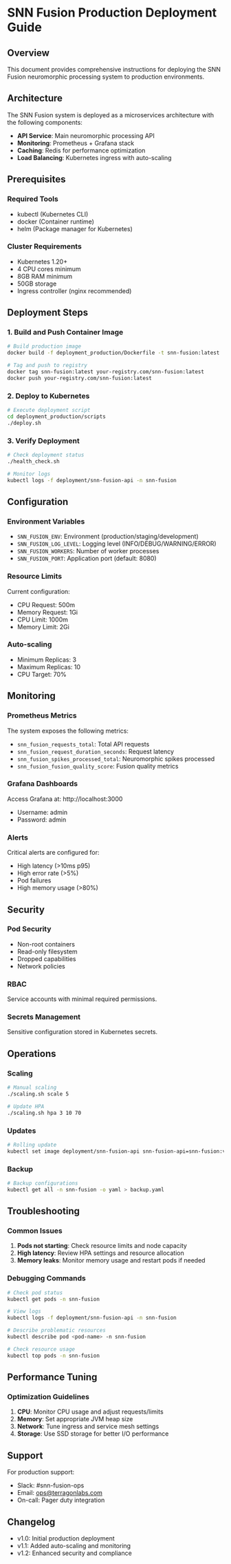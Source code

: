 # SNN Fusion Production Deployment Guide

## Overview

This document provides comprehensive instructions for deploying the SNN Fusion neuromorphic processing system to production environments.

## Architecture

The SNN Fusion system is deployed as a microservices architecture with the following components:

- **API Service**: Main neuromorphic processing API
- **Monitoring**: Prometheus + Grafana stack
- **Caching**: Redis for performance optimization
- **Load Balancing**: Kubernetes ingress with auto-scaling

## Prerequisites

### Required Tools
- kubectl (Kubernetes CLI)
- docker (Container runtime)
- helm (Package manager for Kubernetes)

### Cluster Requirements
- Kubernetes 1.20+
- 4 CPU cores minimum
- 8GB RAM minimum
- 50GB storage
- Ingress controller (nginx recommended)

## Deployment Steps

### 1. Build and Push Container Image

```bash
# Build production image
docker build -f deployment_production/Dockerfile -t snn-fusion:latest .

# Tag and push to registry
docker tag snn-fusion:latest your-registry.com/snn-fusion:latest
docker push your-registry.com/snn-fusion:latest
```

### 2. Deploy to Kubernetes

```bash
# Execute deployment script
cd deployment_production/scripts
./deploy.sh
```

### 3. Verify Deployment

```bash
# Check deployment status
./health_check.sh

# Monitor logs
kubectl logs -f deployment/snn-fusion-api -n snn-fusion
```

## Configuration

### Environment Variables

- `SNN_FUSION_ENV`: Environment (production/staging/development)
- `SNN_FUSION_LOG_LEVEL`: Logging level (INFO/DEBUG/WARNING/ERROR)
- `SNN_FUSION_WORKERS`: Number of worker processes
- `SNN_FUSION_PORT`: Application port (default: 8080)

### Resource Limits

Current configuration:
- CPU Request: 500m
- Memory Request: 1Gi
- CPU Limit: 1000m
- Memory Limit: 2Gi

### Auto-scaling

- Minimum Replicas: 3
- Maximum Replicas: 10
- CPU Target: 70%

## Monitoring

### Prometheus Metrics

The system exposes the following metrics:

- `snn_fusion_requests_total`: Total API requests
- `snn_fusion_request_duration_seconds`: Request latency
- `snn_fusion_spikes_processed_total`: Neuromorphic spikes processed
- `snn_fusion_fusion_quality_score`: Fusion quality metrics

### Grafana Dashboards

Access Grafana at: http://localhost:3000
- Username: admin
- Password: admin

### Alerts

Critical alerts are configured for:
- High latency (>10ms p95)
- High error rate (>5%)
- Pod failures
- High memory usage (>80%)

## Security

### Pod Security

- Non-root containers
- Read-only filesystem
- Dropped capabilities
- Network policies

### RBAC

Service accounts with minimal required permissions.

### Secrets Management

Sensitive configuration stored in Kubernetes secrets.

## Operations

### Scaling

```bash
# Manual scaling
./scaling.sh scale 5

# Update HPA
./scaling.sh hpa 3 10 70
```

### Updates

```bash
# Rolling update
kubectl set image deployment/snn-fusion-api snn-fusion-api=snn-fusion:v2.0 -n snn-fusion
```

### Backup

```bash
# Backup configurations
kubectl get all -n snn-fusion -o yaml > backup.yaml
```

## Troubleshooting

### Common Issues

1. **Pods not starting**: Check resource limits and node capacity
2. **High latency**: Review HPA settings and resource allocation
3. **Memory leaks**: Monitor memory usage and restart pods if needed

### Debugging Commands

```bash
# Check pod status
kubectl get pods -n snn-fusion

# View logs
kubectl logs -f deployment/snn-fusion-api -n snn-fusion

# Describe problematic resources
kubectl describe pod <pod-name> -n snn-fusion

# Check resource usage
kubectl top pods -n snn-fusion
```

## Performance Tuning

### Optimization Guidelines

1. **CPU**: Monitor CPU usage and adjust requests/limits
2. **Memory**: Set appropriate JVM heap size
3. **Network**: Tune ingress and service mesh settings
4. **Storage**: Use SSD storage for better I/O performance

## Support

For production support:
- Slack: #snn-fusion-ops
- Email: ops@terragonlabs.com
- On-call: Pager duty integration

## Changelog

- v1.0: Initial production deployment
- v1.1: Added auto-scaling and monitoring
- v1.2: Enhanced security and compliance

